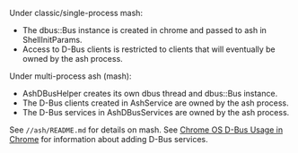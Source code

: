 Under classic/single-process mash:
* The dbus::Bus instance is created in chrome and passed to ash in
  ShellInitParams.
* Access to D-Bus clients is restricted to clients that will eventually be owned
  by the ash process.

Under multi-process ash (mash):
* AshDBusHelper creates its own dbus thread and dbus::Bus instance.
* The D-Bus clients created in AshService are owned by the ash process.
* The D-Bus services in AshDBusServices are owned by the ash process.

See `//ash/README.md` for details on mash.
See [Chrome OS D-Bus Usage in Chrome] for information about adding D-Bus
services.

[Chrome OS D-Bus Usage in Chrome]: https://chromium.googlesource.com/chromiumos/docs/+/master/dbus_in_chrome.md

